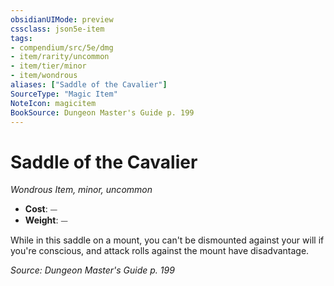 ```yaml
---
obsidianUIMode: preview
cssclass: json5e-item
tags:
- compendium/src/5e/dmg
- item/rarity/uncommon
- item/tier/minor
- item/wondrous
aliases: ["Saddle of the Cavalier"]
SourceType: "Magic Item"
NoteIcon: magicitem
BookSource: Dungeon Master's Guide p. 199
---
```

# Saddle of the Cavalier
*Wondrous Item, minor, uncommon*  

- **Cost**: ⏤
- **Weight**: ⏤

While in this saddle on a mount, you can't be dismounted against your will if you're conscious, and attack rolls against the mount have disadvantage.

*Source: Dungeon Master's Guide p. 199*